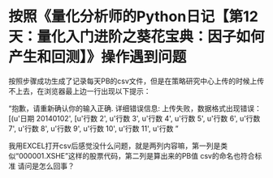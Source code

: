 # 按照《量化分析师的Python日记【第12天：量化入门进阶之葵花宝典：因子如何产生和回测】》操作遇到问题

按照步骤成功生成了记录每天PB的csv文件，但是在策略研究中心上传的时候上传不上去，在浏览器最上边一行出现以下提示：

“抱歉，请重新确认你的输入正确. 详细错误信息: 上传失败，数据格式出现错误：[(u'日期 20140102', [u'行数 2', u'行数 3', u'行数 4', u'行数 5', u'行数 6', u'行数 7', u'行数 8', u'行数 9', u'行数 10', u'行数 11', u'行数 ”


我用EXCEL打开csv后感觉没什么问题，就是两列内容嘛，第一列是类似“000001.XSHE”这样的股票代码，第二列是算出来的PB值
csv的命名也符合标准
请问是怎么回事？
